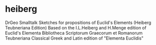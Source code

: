 # heiberg
DrGeo Smalltalk Sketches for propositions of Euclid's Elements (Heiberg Teubneriana Edition)
Based on the I.L.Heiberg and H.Menge edition of Euclid's Elementa
Bibliotheca Scriptorum Graecorum et Romanorum Teubneriana
Classical Greek and Latin edition of "Elementa Euclidis"
